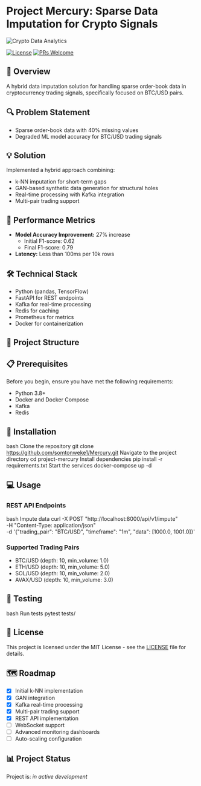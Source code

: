 # Project Mercury: Sparse Data Imputation for Crypto Signals

![Crypto Data Analytics](url-to-your-banner-if-you-have-one)

[![License](https://img.shields.io/badge/License-MIT-blue.svg)](LICENSE)
[![PRs Welcome](https://img.shields.io/badge/PRs-welcome-brightgreen.svg)](CONTRIBUTING.md)

## 🎯 Overview
A hybrid data imputation solution for handling sparse order-book data in cryptocurrency trading signals, specifically focused on BTC/USD pairs.

## 🔍 Problem Statement
- Sparse order-book data with 40% missing values
- Degraded ML model accuracy for BTC/USD trading signals

## 💡 Solution
Implemented a hybrid approach combining:
- k-NN imputation for short-term gaps
- GAN-based synthetic data generation for structural holes
- Real-time processing with Kafka integration
- Multi-pair trading support

## 🚀 Performance Metrics
- **Model Accuracy Improvement:** 27% increase
  - Initial F1-score: 0.62
  - Final F1-score: 0.79
- **Latency:** Less than 100ms per 10k rows

## 🛠 Technical Stack
- Python (pandas, TensorFlow)
- FastAPI for REST endpoints
- Kafka for real-time processing
- Redis for caching
- Prometheus for metrics
- Docker for containerization

## 📁 Project Structure 


## 📋 Prerequisites

Before you begin, ensure you have met the following requirements:
- Python 3.8+
- Docker and Docker Compose
- Kafka
- Redis

## 🔧 Installation

bash
Clone the repository
git clone https://github.com/somtonweke1/Mercury.git
Navigate to the project directory
cd project-mercury
Install dependencies
pip install -r requirements.txt
Start the services
docker-compose up -d


## 💻 Usage

### REST API Endpoints

bash
Impute data
curl -X POST "http://localhost:8000/api/v1/impute" \
-H "Content-Type: application/json" \
-d '{"trading_pair": "BTC/USD", "timeframe": "1m", "data": [1000.0, 1001.0]}'



### Supported Trading Pairs
- BTC/USD (depth: 10, min_volume: 1.0)
- ETH/USD (depth: 10, min_volume: 5.0)
- SOL/USD (depth: 10, min_volume: 2.0)
- AVAX/USD (depth: 10, min_volume: 3.0)

## 🧪 Testing

bash
Run tests
pytest tests/

## 📝 License

This project is licensed under the MIT License - see the [LICENSE](LICENSE) file for details.

## 🗺️ Roadmap

- [x] Initial k-NN implementation
- [x] GAN integration
- [x] Kafka real-time processing
- [x] Multi-pair trading support
- [x] REST API implementation
- [ ] WebSocket support
- [ ] Advanced monitoring dashboards
- [ ] Auto-scaling configuration

## 📊 Project Status

Project is: _in active development_
